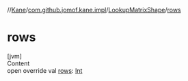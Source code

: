 //[Kane](../../index.md)/[com.github.jomof.kane.impl](../index.md)/[LookupMatrixShape](index.md)/[rows](rows.md)



# rows  
[jvm]  
Content  
open override val [rows](rows.md): [Int](https://kotlinlang.org/api/latest/jvm/stdlib/kotlin/-int/index.html)  



